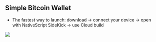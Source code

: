 ## Simple Bitcoin Wallet
* The fastest way to launch: download -> connect your device -> open with NativeScript SideKick -> use Cloud build

<img src="https://media.giphy.com/media/vFKqnCdLPNOKc/giphy.gif" />